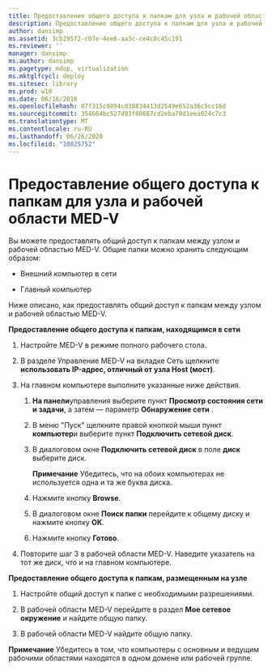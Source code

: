 ```yaml
---
title: Предоставление общего доступа к папкам для узла и рабочей области MED-V
description: Предоставление общего доступа к папкам для узла и рабочей области MED-V
author: dansimp
ms.assetid: 3cb295f2-c07e-4ee6-aa3c-ce4c8c45c191
ms.reviewer: ''
manager: dansimp
ms.author: dansimp
ms.pagetype: mdop, virtualization
ms.mktglfcycl: deploy
ms.sitesec: library
ms.prod: w10
ms.date: 06/16/2016
ms.openlocfilehash: 87f315c9894cd38834413d2549e652a36c5cc16d
ms.sourcegitcommit: 354664bc527d93f80687cd2eba70d1eea024c7c3
ms.translationtype: MT
ms.contentlocale: ru-RU
ms.lasthandoff: 06/26/2020
ms.locfileid: "10825752"
---
```

# Предоставление общего доступа к папкам для узла и рабочей области MED-V


Вы можете предоставлять общий доступ к папкам между узлом и рабочей областью MED-V. Общие папки можно хранить следующим образом:

-   Внешний компьютер в сети

-   Главный компьютер

Ниже описано, как предоставлять общий доступ к папкам между узлом и рабочей областью MED-V.

**Предоставление общего доступа к папкам, находящимся в сети**

1.  Настройте MED-V в режиме полного рабочего стола.

2.  В разделе Управление MED-V на вкладке Сеть щелкните **использовать IP-адрес, отличный от узла Host (мост)**.

3.  На главном компьютере выполните указанные ниже действия.

    1.  **На панели**управления выберите пункт **Просмотр состояния сети и задачи**, а затем — параметр **Обнаружение сети** .

    2.  В меню "Пуск" щелкните правой кнопкой мыши пункт **компьютер**и выберите пункт **Подключить сетевой диск**.

    3.  В диалоговом окне **Подключить сетевой диск** в поле **диск** выберите диск.

        **Примечание**  Убедитесь, что на обоих компьютерах не используется одна и та же буква диска.

         

    4.  Нажмите кнопку **Browse**.

    5.  В диалоговом окне **Поиск папки** перейдите к общему диску и нажмите кнопку **ОК**.

    6.  Нажмите кнопку **Готово**.

4.  Повторите шаг 3 в рабочей области MED-V. Наведите указатель на тот же диск, что и на главном компьютере.

**Предоставление общего доступа к папкам, размещенным на узле**

1.  Настройте общий доступ к папке с необходимыми разрешениями.

2.  В рабочей области MED-V перейдите в раздел **Мое сетевое окружение** и найдите общую папку.

3.  В рабочей области MED-V найдите общую папку.

**Примечание**  Убедитесь в том, что компьютеры с основным и ведущим рабочими областями находятся в одном домене или рабочей группе.

 

 

 





